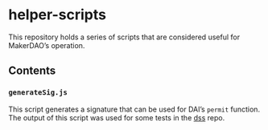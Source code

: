 # helper-scripts

This repository holds a series of scripts that are considered useful for MakerDAO’s operation.

## Contents

### `generateSig.js`

This script generates a signature that can be used for DAI’s `permit` function. The output of this script was used for some tests in the [dss](https://github.com/makerdao/dss) repo.
